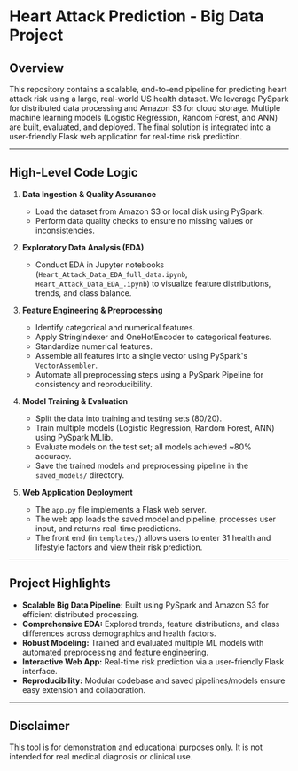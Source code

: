 # Heart Attack Prediction - Big Data Project

## Overview

This repository contains a scalable, end-to-end pipeline for predicting heart attack risk using a large, real-world US health dataset. We leverage PySpark for distributed data processing and Amazon S3 for cloud storage. Multiple machine learning models (Logistic Regression, Random Forest, and ANN) are built, evaluated, and deployed. The final solution is integrated into a user-friendly Flask web application for real-time risk prediction.

---

## High-Level Code Logic

1. **Data Ingestion & Quality Assurance**
   - Load the dataset from Amazon S3 or local disk using PySpark.
   - Perform data quality checks to ensure no missing values or inconsistencies.

2. **Exploratory Data Analysis (EDA)**
   - Conduct EDA in Jupyter notebooks (`Heart_Attack_Data_EDA_full_data.ipynb`, `Heart_Attack_Data_EDA_.ipynb`) to visualize feature distributions, trends, and class balance.

3. **Feature Engineering & Preprocessing**
   - Identify categorical and numerical features.
   - Apply StringIndexer and OneHotEncoder to categorical features.
   - Standardize numerical features.
   - Assemble all features into a single vector using PySpark's `VectorAssembler`.
   - Automate all preprocessing steps using a PySpark Pipeline for consistency and reproducibility.

4. **Model Training & Evaluation**
   - Split the data into training and testing sets (80/20).
   - Train multiple models (Logistic Regression, Random Forest, ANN) using PySpark MLlib.
   - Evaluate models on the test set; all models achieved ~80% accuracy.
   - Save the trained models and preprocessing pipeline in the `saved_models/` directory.

5. **Web Application Deployment**
   - The `app.py` file implements a Flask web server.
   - The web app loads the saved model and pipeline, processes user input, and returns real-time predictions.
   - The front end (in `templates/`) allows users to enter 31 health and lifestyle factors and view their risk prediction.

---

## Project Highlights

- **Scalable Big Data Pipeline:** Built using PySpark and Amazon S3 for efficient distributed processing.
- **Comprehensive EDA:** Explored trends, feature distributions, and class differences across demographics and health factors.
- **Robust Modeling:** Trained and evaluated multiple ML models with automated preprocessing and feature engineering.
- **Interactive Web App:** Real-time risk prediction via a user-friendly Flask interface.
- **Reproducibility:** Modular codebase and saved pipelines/models ensure easy extension and collaboration.

---

## Disclaimer

This tool is for demonstration and educational purposes only. It is not intended for real medical diagnosis or clinical use.

